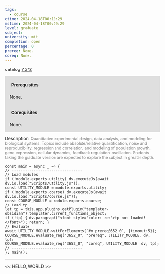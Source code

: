 ```yaml
---
tags:
  - course
ctime: 2024-04-18T00:19:29
mstime: 2024-04-18T00:19:29
level: graduate
subject: 
university: mit
completion: open
percentage: 0
prereq: None.
coreq: None.
---
```


catalog [7.572](http://student.mit.edu/catalog/m7a.html#7.572)

<span style="display: block; padding: 15px; background-color: rgb(100, 100, 100, 0.2);"><font id="m_prereq3652_0" style="display: block; font-family: Arial, sans-serif; font-weight: bold; padding: 5px">Prerequisites</font><br><span id="prereq3652_0">None.</span></span>
<span style="display: block; padding: 15px; background-color: rgb(100, 100, 100, 0.2);"><font id="m_coreq3652_0" style="display: block; font-family: Arial, sans-serif; font-weight: bold; padding: 5px">Corequisites</font><br><span id="coreq3652_0">None.</span></span>

<font style="">Description:</font>
<font style="color: grey; font-size: 0.8rem;">Quantitative experimental design, data analysis, and modeling for biological systems. Topics include absolute/relative quantification, noise and reproducibility, regression and correlation, and modeling of population growth, gene expression, cellular dynamics, feedback regulation, oscillation. Students taking the graduate version are expected to explore the subject in greater depth.</font>

```dataviewjs
const main = async _ => {
// --------------------------------
// Load modules
if (!module.exports.utility) dv.executeJs(await dv.io.load("Scripts/utility.js"));
const UTILITY_MODULE = module.exports.utility;
if (!module.exports.course) dv.executeJs(await dv.io.load("Scripts/course.js"));
const COURSE_MODULE = module.exports.course;
// Load tp
let tp = this.app.plugins.getPlugin("templater-obsidian").templater.current_functions_object;
if (!tp) { dv.paragraph("<font style='color: red'>tp not loaded!</font>"); return; }
// Evaluate
await UTILITY_MODULE.waitForElements(`#m_prereq3652_0`, {timeout:5});
COURSE_MODULE.evaluate_req("3652_0", "prereq", UTILITY_MODULE, dv, tp);
COURSE_MODULE.evaluate_req("3652_0", "coreq", UTILITY_MODULE, dv, tp);
// --------------------------------
}; main();
```

---

<< HELLO, WORLD >>
